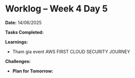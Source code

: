 # Worklog – Week 4 Day 5

**Date:** 14/06/2025

**Tasks Completed:**

**Learnings:**

- Tham gia event AWS FIRST CLOUD SECURITY JOURNEY

**Challenges:**

- **Plan for Tomorrow:**
